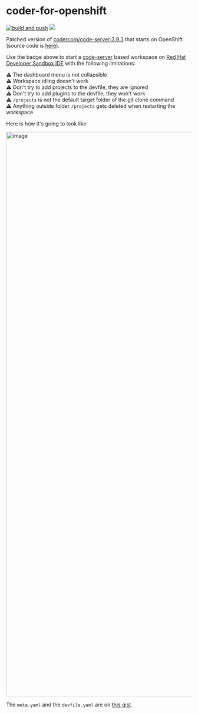# coder-for-openshift

[![build and push](https://github.com/l0rd/coder-for-openshift/actions/workflows/main.yaml/badge.svg)](https://github.com/l0rd/coder-for-openshift/actions/workflows/main.yaml)
[![](https://img.shields.io/badge/contribute-with_1_click-525C86?logo=eclipse-che&labelColor=FDB940)](https://workspaces.openshift.com/f?url=https://gist.githubusercontent.com/l0rd/a16bcfda94d8e5775eb32d66da7299b2/raw/devfile.yaml)

Patched version of [codercom/code-server:3.9.3](https://hub.docker.com/r/codercom/code-server/tags?page=1&ordering=last_updated) that starts on OpenShift (source code is [here](https://github.com/l0rd/coder-for-openshift)).

Use the badge above to start a [code-server](https://github.com/cdr/code-server/blob/main/docs/FAQ.md) based workspace on [Red Hat Developer Sandbox IDE](https://workspaces.openshift.com) with the following limitations:

:warning: The dashboard menu is not collapsible<br/>
:warning: Workspace idling doesn't work<br/>
:warning: Don't try to add projects to the devfile, they are ignored<br/>
:warning: Don't try to add plugins to the devfile, they won't work<br/>
:warning: `/projects` is not the default target folder of the git clone command<br/>
:warning: Anything outside folder `/projects` gets deleted when restarting the workspace<br/>

Here is how it's going to look like
<br/>

<img width="1533" alt="image" src="https://user-images.githubusercontent.com/606959/116725887-d9665f00-a9e2-11eb-9067-ff3d3daa93c0.png">

The `meta.yaml` and the `devfile.yaml` are on [this gist](https://gist.github.com/l0rd/a16bcfda94d8e5775eb32d66da7299b2).
